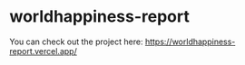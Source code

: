 # worldhappiness-report

You can check out the project here: 
https://worldhappiness-report.vercel.app/
